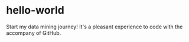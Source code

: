 # hello-world
Start my data mining journey!
It's a pleasant experience to code with the accompany of GitHub.
